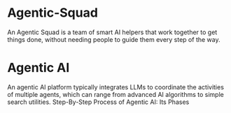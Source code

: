 # Agentic-Squad
An Agentic Squad is a team of smart AI helpers that work together to get things done, without needing people to guide them every step of the way. 
# Agentic AI
An agentic AI platform typically integrates LLMs to coordinate the activities of multiple agents, which can range from advanced AI algorithms to simple search utilities.​
Step-By-Step Process of Agentic AI: Its Phases​
